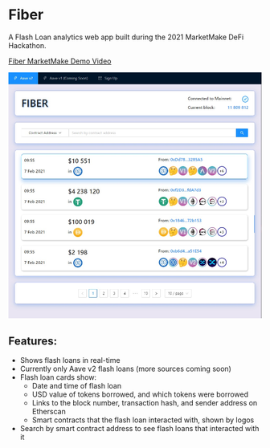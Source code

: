 # Fiber
A Flash Loan analytics web app built during the 2021 MarketMake DeFi Hackathon.

[Fiber MarketMake Demo Video](https://youtu.be/xmsVs8smzbU)

![Fiber Screenshot](/images/fiber-screenshot.jpeg)

## Features:

- Shows flash loans in real-time
- Currently only Aave v2 flash loans (more sources coming soon)
- Flash loan cards show:
  - Date and time of flash loan
  - USD value of tokens borrowed, and which tokens were borrowed
  - Links to the block number, transaction hash, and sender address on Etherscan
  - Smart contracts that the flash loan interacted with, shown by logos
- Search by smart contract address to see flash loans that interacted with it
